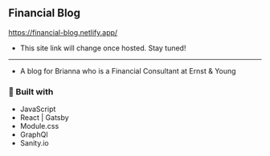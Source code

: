 ## Financial Blog

https://financial-blog.netlify.app/

 - This site link will change once hosted. Stay tuned!

---

- A blog for Brianna who is a Financial Consultant at Ernst & Young

### 🔨 Built with

- JavaScript
- React | Gatsby 
- Module.css
- GraphQl
- Sanity.io
